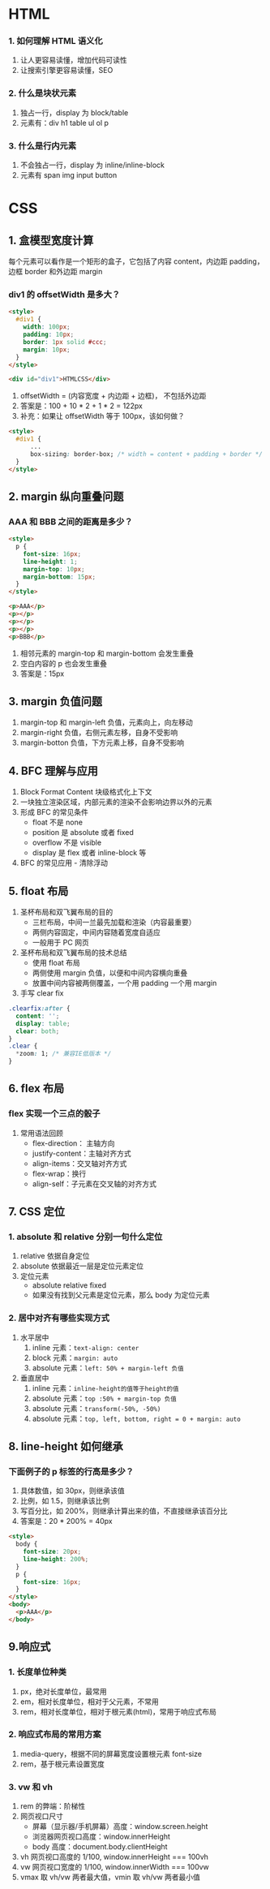 # HTML

### 1. 如何理解 HTML 语义化

1. 让人更容易读懂，增加代码可读性
2. 让搜索引擎更容易读懂，SEO

### 2. 什么是块状元素

1. 独占一行，display 为 block/table
2. 元素有：div h1 table ul ol p

### 3. 什么是行内元素

1. 不会独占一行，display 为 inline/inline-block
2. 元素有 span img input button

# CSS

## 1. 盒模型宽度计算

每个元素可以看作是一个矩形的盒子，它包括了内容 content，内边距 padding，边框 border 和外边距 margin

### div1 的 offsetWidth 是多大？

```html
<style>
  #div1 {
    width: 100px;
    padding: 10px;
    border: 1px solid #ccc;
    margin: 10px;
  }
</style>

<div id="div1">HTMLCSS</div>
```

1. offsetWidth = (内容宽度 + 内边距 + 边框)， 不包括外边距
2. 答案是：100 + 10 \* 2 + 1 \* 2 = 122px
3. 补充：如果让 offsetWidth 等于 100px，该如何做？

```html
<style>
  #div1 {
      ...
      box-sizing: border-box; /* width = content + padding + border */
  }
</style>
```

## 2. margin 纵向重叠问题

### AAA 和 BBB 之间的距离是多少？

```html
<style>
  p {
    font-size: 16px;
    line-height: 1;
    margin-top: 10px;
    margin-bottom: 15px;
  }
</style>

<p>AAA</p>
<p></p>
<p></p>
<p></p>
<p>BBB</p>
```

1. 相邻元素的 margin-top 和 margin-bottom 会发生重叠
2. 空白内容的 p 也会发生重叠
3. 答案是：15px

## 3. margin 负值问题

1. margin-top 和 margin-left 负值，元素向上，向左移动
2. margin-right 负值，右侧元素左移，自身不受影响
3. margin-botton 负值，下方元素上移，自身不受影响

## 4. BFC 理解与应用

1. Block Format Content 块级格式化上下文
2. 一块独立渲染区域，内部元素的渲染不会影响边界以外的元素
3. 形成 BFC 的常见条件
   - float 不是 none
   - position 是 absolute 或者 fixed
   - overflow 不是 visible
   - display 是 flex 或者 inline-block 等
4. BFC 的常见应用 - 清除浮动

## 5. float 布局

1. 圣杯布局和双飞翼布局的目的
   - 三栏布局，中间一兰最先加载和渲染（内容最重要）
   - 两侧内容固定，中间内容随着宽度自适应
   - 一般用于 PC 网页
2. 圣杯布局和双飞翼布局的技术总结
   - 使用 float 布局
   - 两侧使用 margin 负值，以便和中间内容横向重叠
   - 放置中间内容被两侧覆盖，一个用 padding 一个用 margin
3. 手写 clear fix

```css
.clearfix:after {
  content: '';
  display: table;
  clear: both;
}
.clear {
  *zoom: 1; /* 兼容IE低版本 */
}
```

## 6. flex 布局

### flex 实现一个三点的骰子

1. 常用语法回顾
   - flex-direction： 主轴方向
   - justify-content：主轴对齐方式
   - align-items：交叉轴对齐方式
   - flex-wrap：换行
   - align-self：子元素在交叉轴的对齐方式

## 7. CSS 定位

### 1. absolute 和 relative 分别一句什么定位

1. relative 依据自身定位
2. absolute 依据最近一层是定位元素定位
3. 定位元素
   - absolute relative fixed
   - 如果没有找到父元素是定位元素，那么 body 为定位元素

### 2. 居中对齐有哪些实现方式

1. 水平居中
   1. inline 元素：`text-align: center`
   2. block 元素：`margin: auto`
   3. absolute 元素：`left: 50% + margin-left 负值`
2. 垂直居中
   1. inline 元素：`inline-height的值等于height的值`
   2. absolute 元素：`top :50% + margin-top 负值`
   3. absolute 元素：`transform(-50%, -50%)`
   4. absolute 元素：`top, left, bottom, right = 0 + margin: auto`

## 8. line-height 如何继承

### 下面例子的 p 标签的行高是多少？

1. 具体数值，如 30px，则继承该值
2. 比例，如 1.5，则继承该比例
3. 写百分比，如 200%，则继承计算出来的值，不直接继承该百分比
4. 答案是：20 \* 200% = 40px

```html
<style>
  body {
    font-size: 20px;
    line-height: 200%;
  }
  p {
    font-size: 16px;
  }
</style>
<body>
  <p>AAA</p>
</body>
```

## 9.响应式

### 1. 长度单位种类

1. px，绝对长度单位，最常用
2. em，相对长度单位，相对于父元素，不常用
3. rem，相对长度单位，相对于根元素(html)，常用于响应式布局

### 2. 响应式布局的常用方案

1. media-query，根据不同的屏幕宽度设置根元素 font-size
2. rem，基于根元素设置宽度

### 3. vw 和 vh

1. rem 的弊端：阶梯性
2. 网页视口尺寸
   - 屏幕（显示器/手机屏幕）高度：window.screen.height
   - 浏览器网页视口高度：window.innerHeight
   - body 高度：document.body.clientHeight
3. vh 网页视口高度的 1/100, window.innerHeight === 100vh
4. vw 网页视口宽度的 1/100, window.innerWidth === 100vw
5. vmax 取 vh/vw 两者最大值，vmin 取 vh/vw 两者最小值
